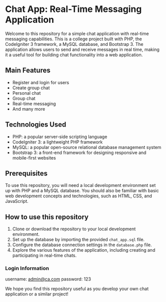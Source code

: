 # Chat App: Real-Time Messaging Application

Welcome to this repository for a simple chat application with real-time messaging capabilities. This is a college project built with PHP, the CodeIgniter 3 framework, a MySQL database, and Bootstrap 3. The application allows users to send and receive messages in real time, making it a useful tool for building chat functionality into a web application.

## Main Features

- Register and login for users
- Create group chat
- Personal chat
- Group chat
- Real-time messaging
- And many more

## Technologies Used

- PHP: a popular server-side scripting language
- CodeIgniter 3: a lightweight PHP framework
- MySQL: a popular open-source relational database management system
- Bootstrap 3: a front-end framework for designing responsive and mobile-first websites

## Prerequisites

To use this repository, you will need a local development environment set up with PHP and a MySQL database. You should also be familiar with basic web development concepts and technologies, such as HTML, CSS, and JavaScript.

## How to use this repository

1. Clone or download the repository to your local development environment.
2. Set up the database by importing the provided `chat_app.sql` file.
3. Configure the database connection settings in the `database.php` file.
4. Explore the various features of the application, including creating and participating in real-time chats.

### Login Information

username: admin@ca.com
password: 123

We hope you find this repository useful as you develop your own chat application or a similar project!
